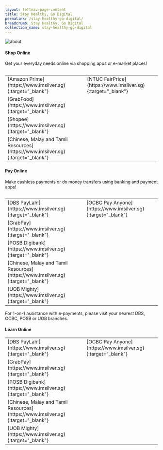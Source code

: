 ```yaml
---
layout: leftnav-page-content
title: Stay Healthy, Go Digital
permalink: /stay-healthy-go-digital/
breadcrumb: Stay Healthy, Go Digital
collection_name: stay-healthy-go-digital
---
```


![about](/images/about/about.jpg)

<SHGD infographic>
  
#### Shop Online

Get your everyday needs online via shopping apps or e-market places!

<image for shop online>

<table>
  <tr><td>[Amazon Prime] (https://www.imsilver.sg){:target="_blank"}<br></td>
  <td>[NTUC FairPrice] (https://www.imsilver.sg){:target="_blank"}<br></td></tr>
<tr>  
 <td>[GrabFood] (https://www.imsilver.sg){:target="_blank"}<br></td></tr>
 <td>[Shopee] (https://www.imsilver.sg){:target="_blank"}<br></td></tr>
<tr>  
 <td>[Chinese, Malay and Tamil Resources] (https://www.imsilver.sg){:target="_blank"}<br></td></tr>
</table>

#### Pay Online

Make cashless payments or do money transfers using banking and payment apps!

<image for pay online>

<table>
  <tr><td>[DBS PayLah!] (https://www.imsilver.sg){:target="_blank"}<br></td>
  <td>[OCBC Pay Anyone] (https://www.imsilver.sg){:target="_blank"}<br></td></tr>
<tr>  
 <td>[GrabPay] (https://www.imsilver.sg){:target="_blank"}<br></td></tr>
 <td>[POSB Digibank] (https://www.imsilver.sg){:target="_blank"}<br></td></tr>
<tr>  
  <td>[Chinese, Malay and Tamil Resources] (https://www.imsilver.sg){:target="_blank"}<br></td></tr>
  <td>[UOB Mighty] (https://www.imsilver.sg){:target="_blank"}<br></td></tr>
</table>

For 1-on-1 assistance with e-payments, please visit your nearest DBS, OCBC, POSB or UOB branches.

#### Learn Online

<table>
  <tr><td>[DBS PayLah!] (https://www.imsilver.sg){:target="_blank"}<br></td>
  <td>[OCBC Pay Anyone] (https://www.imsilver.sg){:target="_blank"}<br></td></tr>
<tr>  
 <td>[GrabPay] (https://www.imsilver.sg){:target="_blank"}<br></td></tr>
 <td>[POSB Digibank] (https://www.imsilver.sg){:target="_blank"}<br></td></tr>
<tr>  
  <td>[Chinese, Malay and Tamil Resources] (https://www.imsilver.sg){:target="_blank"}<br></td></tr>
  <td>[UOB Mighty] (https://www.imsilver.sg){:target="_blank"}<br></td></tr>
</table>
